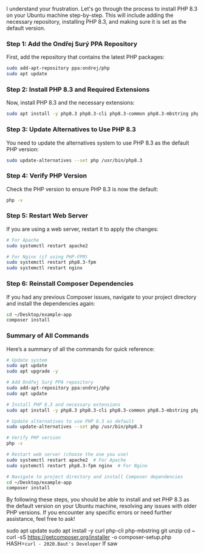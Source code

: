 I understand your frustration. Let's go through the process to install PHP 8.3 on your Ubuntu machine step-by-step. This will include adding the necessary repository, installing PHP 8.3, and making sure it is set as the default version.

### Step 1: Add the Ondřej Surý PPA Repository

First, add the repository that contains the latest PHP packages:
```bash
sudo add-apt-repository ppa:ondrej/php
sudo apt update
```

### Step 2: Install PHP 8.3 and Required Extensions

Now, install PHP 8.3 and the necessary extensions:
```bash
sudo apt install -y php8.3 php8.3-cli php8.3-common php8.3-mbstring php8.3-xml php8.3-curl php8.3-zip php8.3-mysql php8.3-intl php8.3-gd php8.3-bcmath php8.3-json
```

### Step 3: Update Alternatives to Use PHP 8.3

You need to update the alternatives system to use PHP 8.3 as the default PHP version:
```bash
sudo update-alternatives --set php /usr/bin/php8.3
```

### Step 4: Verify PHP Version

Check the PHP version to ensure PHP 8.3 is now the default:
```bash
php -v
```

### Step 5: Restart Web Server

If you are using a web server, restart it to apply the changes:
```bash
# For Apache
sudo systemctl restart apache2

# For Nginx (if using PHP-FPM)
sudo systemctl restart php8.3-fpm
sudo systemctl restart nginx
```

### Step 6: Reinstall Composer Dependencies

If you had any previous Composer issues, navigate to your project directory and install the dependencies again:
```bash
cd ~/Desktop/example-app
composer install
```

### Summary of All Commands

Here’s a summary of all the commands for quick reference:
```bash
# Update system
sudo apt update
sudo apt upgrade -y

# Add Ondřej Surý PPA repository
sudo add-apt-repository ppa:ondrej/php
sudo apt update

# Install PHP 8.3 and necessary extensions
sudo apt install -y php8.3 php8.3-cli php8.3-common php8.3-mbstring php8.3-xml php8.3-curl php8.3-zip php8.3-mysql php8.3-intl php8.3-gd php8.3-bcmath php8.3-json

# Update alternatives to use PHP 8.3 as default
sudo update-alternatives --set php /usr/bin/php8.3

# Verify PHP version
php -v

# Restart web server (choose the one you use)
sudo systemctl restart apache2  # For Apache
sudo systemctl restart php8.3-fpm nginx  # For Nginx

# Navigate to project directory and install Composer dependencies
cd ~/Desktop/example-app
composer install
```

By following these steps, you should be able to install and set PHP 8.3 as the default version on your Ubuntu machine, resolving any issues with older PHP versions. If you encounter any specific errors or need further assistance, feel free to ask!



sudo apt update
sudo apt install -y curl php-cli php-mbstring git unzip
cd ~
curl -sS https://getcomposer.org/installer -o composer-setup.php
HASH=`curl - 2020.Baut's Developer` If saw

